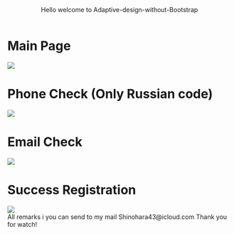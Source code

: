 <html>
  <header>
    <span>Hello welcome to Adaptive-design-without-Bootstrap
      
</span>
  </header>
<div style="">
<h1>Main Page</h1>
<img src="https://github.com/ShineBulate/HTML-CSS-JS-REGISTRATION-FORM/assets/89338809/c0c845e9-a20b-4073-898f-5a0c1bdfecdb/
">
</div>
<div style="">
<h1>Phone Check (Only Russian code)</h1>
  <img src="https://github.com/ShineBulate/adaptive-design-without-Boostrap/assets/89338809/9d8f4ab2-ff07-40c0-b927-59b5711137b8/">
  <h1>Email Check</h1>
  <img src="https://github.com/ShineBulate/adaptive-design-without-Boostrap/assets/89338809/38426401-828e-49dd-88c4-5a397e9a7ec3/">
</div>
<div style="">
<h1>Success Registration</h1>
  <img src="https://github.com/ShineBulate/adaptive-design-without-Boostrap/assets/89338809/ea37084b-7ad8-4686-ba60-235748a8d8d3/">
</div>
<span>
  All remarks i you can send to my mail Shinohara43@icloud.com
  Thank you for watch!
</span>
</div>
</html>
